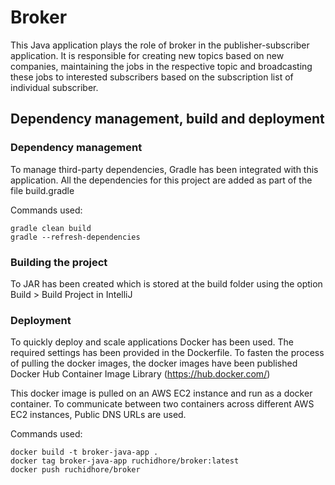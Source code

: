 # Broker

This Java application plays the role of broker in the publisher-subscriber application. It is responsible for creating new topics based on new companies, maintaining the jobs in the respective topic and broadcasting these jobs to interested subscribers based on the subscription list of individual subscriber.

## Dependency management, build and deployment

### Dependency management
To manage third-party dependencies, Gradle has been integrated with this application. All the dependencies for this project are added as part of the file build.gradle

Commands used:
```
gradle clean build
gradle --refresh-dependencies
```

### Building the project
To JAR has been created which is stored at the build folder using the option Build > Build Project in IntelliJ

### Deployment
To quickly deploy and scale applications Docker has been used. The required settings has been provided in the Dockerfile. To fasten the process of pulling the docker images, the docker images have been published Docker Hub Container Image Library (https://hub.docker.com/)

This docker image is pulled on an AWS EC2 instance and run as a docker container. To communicate between two containers across different AWS EC2 instances, Public DNS URLs are used.

Commands used:
```
docker build -t broker-java-app .
docker tag broker-java-app ruchidhore/broker:latest
docker push ruchidhore/broker
```


